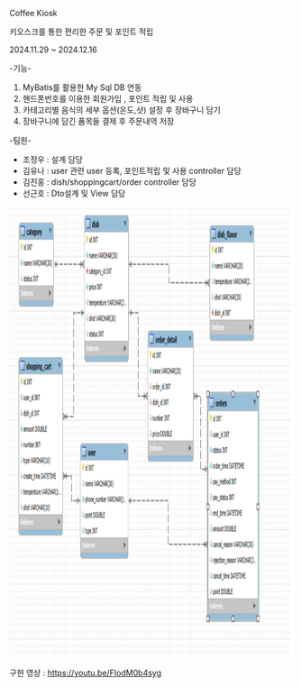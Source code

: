 Coffee Kiosk

키오스크를 통한 편리한 주문 및 포인트 적립

2024.11.29 ~ 2024.12.16

-기능-
1. MyBatis를 활용한 My Sql DB 연동
2. 핸드폰번호를 이용한 회원가입 , 포인트 적립 및 사용
3. 카테고리별 음식의 세부 옵션(온도,샷) 설정 후 장바구니 담기
4. 장바구니에 담긴 품목들 결제 후 주문내역 저장

-팀원-

- 조정우 : 설계 담당
- 김유나 : user 관련 user 등록, 포인트적립 및 사용 controller 담당
- 김진홍 : dish/shoppingcart/order controller 담당
- 선근호 : Dto설계 및 View 담당

<img alt="ERD.png" height="800" src="ERD.png" width="1000"/>

구현 영상 : https://youtu.be/FIodM0b4syg
